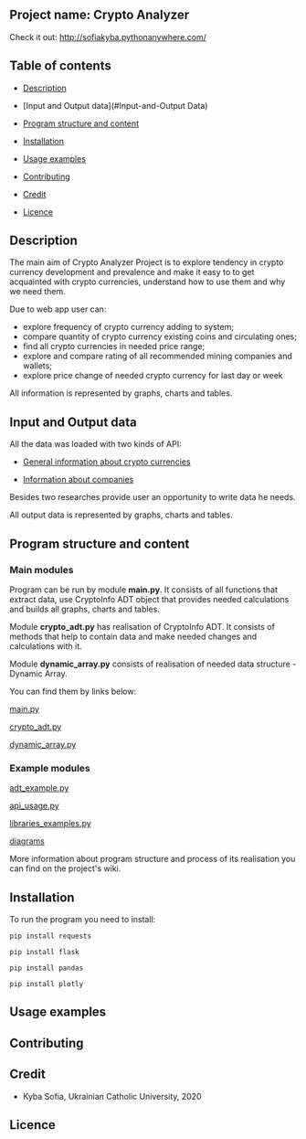 ## Project name: Crypto Analyzer

Check it out:
http://sofiakyba.pythonanywhere.com/

## Table of contents

* [Description](#Description)

* [Input and Output data](#Input-and-Output Data)

* [Program structure and content](#Program-structure-and-content)

* [Installation](#Installation)

* [Usage examples](#Usage-examples)

* [Contributing](#Contributing)

* [Credit](#Credit)

* [Licence](#Licence)



## Description

The main aim of Crypto Analyzer Project is to explore tendency
in crypto currency development and prevalence and make it easy to to get acquainted with crypto currencies,
understand how to use them and why we need them.

Due to web app user can:
* explore frequency of crypto currency adding to system;
* compare quantity of crypto currency existing coins and circulating ones;
* find all crypto currencies in needed price range;
* explore and compare rating of all recommended mining companies and wallets;
* explore price change of needed crypto currency for last day or week

All information is represented by graphs, charts and tables.

## Input and Output data

All the data was loaded with two kinds of API:

* [General information about crypto currencies](https://coinmarketcap.com/api/documentation/v1/#operation/getV1CryptocurrencyListingsLatest)
 
* [Information about companies](https://min-api.cryptocompare.com/data/recommended/all)
 
 Besides two researches provide user an opportunity to write data he needs.
 
 All output data is represented by graphs, charts and tables.
 
 ## Program structure and content
 
 ### Main modules
 Program can be run by module **main.py**. It consists of all functions that extract data, use CryptoInfo ADT object that provides needed calculations and builds  all graphs, charts and tables.
 
 Module **crypto_adt.py** has realisation of CryptoInfo ADT. It consists of methods that help to contain data and make needed changes and calculations with it.
 
 Module **dynamic_array.py** consists of realisation of needed data structure - Dynamic Array.
 
 You can find them by links below:
 
 [main.py](https://github.com/Sofia-Kyba/Semester_Homework_Ucu/blob/master/modules/main.py)
 
 [crypto_adt.py](https://github.com/Sofia-Kyba/Semester_Homework_Ucu/blob/master/modules/crypto_adt.py)
 
 [dynamic_array.py](https://github.com/Sofia-Kyba/Semester_Homework_Ucu/blob/master/modules/dynamic_array.py)
 
 ### Example modules
 
 [adt_example.py](https://github.com/Sofia-Kyba/Semester_Homework_Ucu/blob/master/examples/adt_example.py)
 
 [api_usage.py](https://github.com/Sofia-Kyba/Semester_Homework_Ucu/blob/master/examples/api_usage.py)
 
 [libraries_examples.py](https://github.com/Sofia-Kyba/Semester_Homework_Ucu/blob/master/examples/libraries_examples.py)
 
 [diagrams](https://github.com/Sofia-Kyba/Semester_Homework_Ucu/tree/master/diagrams)
 
 
 More information about program structure and process of its realisation you can find on the project's wiki.
 
 

## Installation

To run the program you need to install:

`pip install requests`

`pip install flask`

`pip install pandas`

`pip install plotly`

## Usage examples

## Contributing

## Credit

* Kyba Sofia, Ukrainian Catholic University, 2020

## Licence

